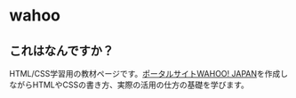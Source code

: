 # wahoo
## これはなんですか？

HTML/CSS学習用の教材ページです。[ポータルサイトWAHOO! JAPAN](http://circlearound.github.io/wahoo/)を作成しながらHTMLやCSSの書き方、実際の活用の仕方の基礎を学びます。
